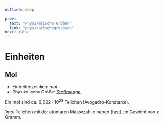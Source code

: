 ```yaml
---
outline: deep

prev:
  text: "Physikalische Größen"
  link: "physikalischegroessen"
next: false
---
```


# Einheiten

## Mol

- Einheitenzeichen: $mol$
- Physikalische Größe: [Stoffmenge](physikalischegroessen#Stoffmenge)

Ein mol sind ca. $6,022 \cdot 10^{23}$ Teilchen (Avogadro-Konztante).

$1 mol$ Teilchen mit der atomaren Massezahl $x$ haben (fast) ein Gewicht von $x$ Gramm.
